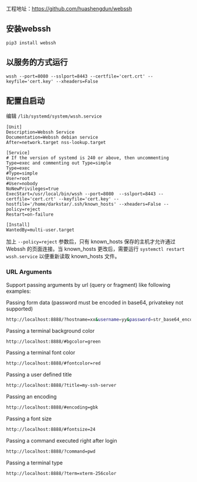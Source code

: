 工程地址：https://github.com/huashengdun/webssh

安装webssh
--------

```
pip3 install webssh
```

以服务的方式运行
---------------

```
wssh --port=8080 --sslport=8443 --certfile='cert.crt' --keyfile='cert.key' --xheaders=False
```
 
配置自启动
----------

编辑 `/lib/systemd/system/wssh.service`

```
[Unit]
Description=Webssh Service
Documentation=Webssh debian service 
After=network.target nss-lookup.target

[Service]
# If the version of systemd is 240 or above, then uncommenting Type=exec and commenting out Type=simple
Type=exec
#Type=simple
User=root
#User=nobody
NoNewPrivileges=true
ExecStart=/usr/local/bin/wssh --port=8080  --sslport=8443 --certfile='cert.crt' --keyfile='cert.key' --hostfile='/home/darkstar/.ssh/known_hosts' --xheaders=False --policy=reject
Restart=on-failure

[Install]
WantedBy=multi-user.target
```

加上 `--policy=reject` 参数后，只有 known_hosts 保存的主机才允许通过 Webssh 的页面连接。当 known_hosts 更改后，需要运行 `systemctl restart wssh.service` 以便重新读取 known_hosts 文件。

### URL Arguments

Support passing arguments by url (query or fragment) like following examples:

Passing form data (password must be encoded in base64, privatekey not supported)
```bash
http://localhost:8888/?hostname=xx&username=yy&password=str_base64_encoded
```

Passing a terminal background color
```bash
http://localhost:8888/#bgcolor=green
```

Passing a terminal font color
```bash
http://localhost:8888/#fontcolor=red
```

Passing a user defined title
```bash
http://localhost:8888/?title=my-ssh-server
```

Passing an encoding
```bash
http://localhost:8888/#encoding=gbk
```

Passing a font size
```bash
http://localhost:8888/#fontsize=24
```

Passing a command executed right after login
```bash
http://localhost:8888/?command=pwd
```

Passing a terminal type
```bash
http://localhost:8888/?term=xterm-256color
```




